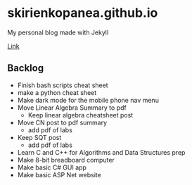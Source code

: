# skirienkopanea.github.io
My personal blog made with Jekyll

[Link](https://skirienkopanea.github.io/)

## Backlog
* Finish bash scripts cheat sheet
* make a python cheat sheet
* Make dark mode for the mobile phone nav menu
* Move Linear Algebra Summary to pdf
  * Keep linear algebra cheatsheet post
* Move CN post to pdf summary
  * add pdf of labs
* Keep SQT post
  * add pdf of labs
* Learn C and C++ for Algorithms and Data Structures prep
* Make 8-bit breadboard computer
* Make basic C# GUI app
* Make basic ASP Net website